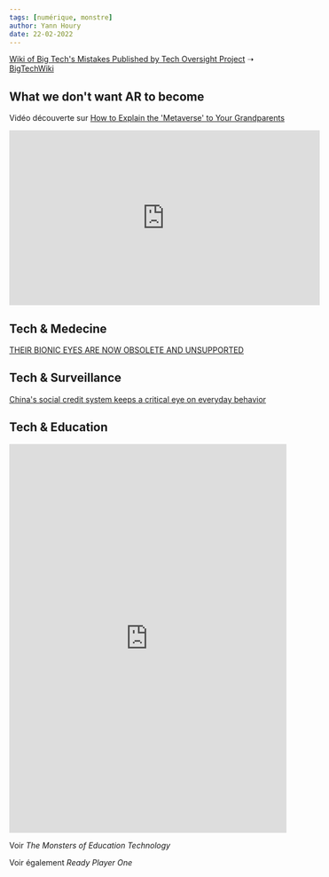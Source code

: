 ```yaml
---
tags: [numérique, monstre]
author: Yann Houry
date: 22-02-2022
---
```


[Wiki of Big Tech's Mistakes Published by Tech Oversight Project](https://gizmodo.com/wiki-of-big-techs-mistakes-published-by-tech-oversight-1848705991) ➝ [BigTechWiki](https://www.bigtechwiki.com/index.php/Main_Page)

## What we don't want AR to become
Vidéo découverte sur [How to Explain the 'Metaverse' to Your Grandparents](https://medium.com/@aaronDfrank/how-to-explain-the-metaverse-to-your-grandparents-b6f6acae17ed)

<iframe width="560" height="315" src="https://www.youtube.com/embed/YJg02ivYzSs" title="YouTube video player" frameborder="0" allow="accelerometer; autoplay; clipboard-write; encrypted-media; gyroscope; picture-in-picture" allowfullscreen></iframe>

## Tech & Medecine
[THEIR BIONIC EYES ARE NOW OBSOLETE AND UNSUPPORTED](https://spectrum.ieee.org/bionic-eye-obsolete)

## Tech & Surveillance
[China's social credit system keeps a critical eye on everyday behavior](https://www.cbsnews.com/news/chinas-social-credit-system-keeps-a-critical-eye-on-everyday-behavior-even-jaywalking-2018-04-24/)

## Tech & Education
<iframe border=0 frameborder=0 height=700 width=500   
 src="https://twitframe.com/show?url=https://twitter.com/mdrechsler/status/1493653459396177928?s=21"></iframe>
 
Voir *The Monsters of Education Technology*

Voir également *Ready Player One*

